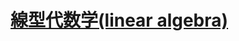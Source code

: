 # [線型代数学(linear algebra) ](https://ja.wikipedia.org/wiki/%E7%B7%9A%E5%9E%8B%E4%BB%A3%E6%95%B0%E5%AD%A6)

